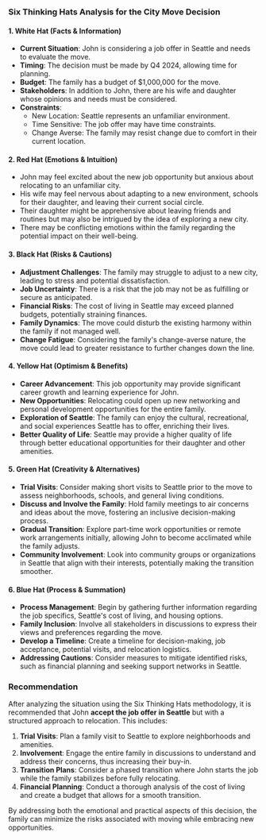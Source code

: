 ### Six Thinking Hats Analysis for the City Move Decision

#### 1. White Hat (Facts & Information)
- **Current Situation**: John is considering a job offer in Seattle and needs to evaluate the move.
- **Timing**: The decision must be made by Q4 2024, allowing time for planning.
- **Budget**: The family has a budget of $1,000,000 for the move.
- **Stakeholders**: In addition to John, there are his wife and daughter whose opinions and needs must be considered.
- **Constraints**:
  - New Location: Seattle represents an unfamiliar environment.
  - Time Sensitive: The job offer may have time constraints.
  - Change Averse: The family may resist change due to comfort in their current location.

#### 2. Red Hat (Emotions & Intuition)
- John may feel excited about the new job opportunity but anxious about relocating to an unfamiliar city.
- His wife may feel nervous about adapting to a new environment, schools for their daughter, and leaving their current social circle.
- Their daughter might be apprehensive about leaving friends and routines but may also be intrigued by the idea of exploring a new city.
- There may be conflicting emotions within the family regarding the potential impact on their well-being.

#### 3. Black Hat (Risks & Cautions)
- **Adjustment Challenges**: The family may struggle to adjust to a new city, leading to stress and potential dissatisfaction.
- **Job Uncertainty**: There is a risk that the job may not be as fulfilling or secure as anticipated.
- **Financial Risks**: The cost of living in Seattle may exceed planned budgets, potentially straining finances.
- **Family Dynamics**: The move could disturb the existing harmony within the family if not managed well.
- **Change Fatigue**: Considering the family's change-averse nature, the move could lead to greater resistance to further changes down the line.

#### 4. Yellow Hat (Optimism & Benefits)
- **Career Advancement**: This job opportunity may provide significant career growth and learning experience for John.
- **New Opportunities**: Relocating could open up new networking and personal development opportunities for the entire family.
- **Exploration of Seattle**: The family can enjoy the cultural, recreational, and social experiences Seattle has to offer, enriching their lives.
- **Better Quality of Life**: Seattle may provide a higher quality of life through better educational opportunities for their daughter and other amenities.

#### 5. Green Hat (Creativity & Alternatives)
- **Trial Visits**: Consider making short visits to Seattle prior to the move to assess neighborhoods, schools, and general living conditions.
- **Discuss and Involve the Family**: Hold family meetings to air concerns and ideas about the move, fostering an inclusive decision-making process.
- **Gradual Transition**: Explore part-time work opportunities or remote work arrangements initially, allowing John to become acclimated while the family adjusts.
- **Community Involvement**: Look into community groups or organizations in Seattle that align with their interests, potentially making the transition smoother.

#### 6. Blue Hat (Process & Summation)
- **Process Management**: Begin by gathering further information regarding the job specifics, Seattle's cost of living, and housing options.
- **Family Inclusion**: Involve all stakeholders in discussions to express their views and preferences regarding the move.
- **Develop a Timeline**: Create a timeline for decision-making, job acceptance, potential visits, and relocation logistics.
- **Addressing Cautions**: Consider measures to mitigate identified risks, such as financial planning and seeking support networks in Seattle.

### Recommendation
After analyzing the situation using the Six Thinking Hats methodology, it is recommended that John **accept the job offer in Seattle** but with a structured approach to relocation. This includes:

1. **Trial Visits**: Plan a family visit to Seattle to explore neighborhoods and amenities.
2. **Involvement**: Engage the entire family in discussions to understand and address their concerns, thus increasing their buy-in.
3. **Transition Plans**: Consider a phased transition where John starts the job while the family stabilizes before fully relocating.
4. **Financial Planning**: Conduct a thorough analysis of the cost of living and create a budget that allows for a smooth transition.

By addressing both the emotional and practical aspects of this decision, the family can minimize the risks associated with moving while embracing new opportunities.